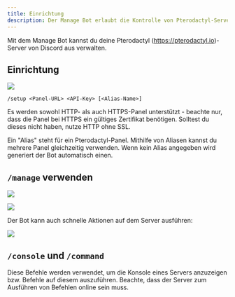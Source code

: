 ```yaml
---
title: Einrichtung
description: Der Manage Bot erlaubt die Kontrolle von Pterodactyl-Servern von Discord aus. Diese Seite erklärt, wie du den Bot einrichten und verwenden kannst.
---
```


Mit dem Manage Bot kannst du deine Pterodactyl (https://pterodactyl.io)-Server von Discord aus verwalten.

## Einrichtung

![](/img/managebot_setup.png)

`/setup <Panel-URL> <API-Key> [<Alias-Name>]`

Es werden sowohl HTTP- als auch HTTPS-Panel unterstützt - beachte nur, dass die Panel bei HTTPS ein gültiges Zertifikat benötigen. Solltest du dieses nicht haben, nutze HTTP ohne SSL.

Ein "Alias" steht für ein Pterodactyl-Panel. Mithilfe von Aliasen kannst du mehrere Panel gleichzeitig verwenden.
Wenn kein Alias angegeben wird generiert der Bot automatisch einen.

## `/manage` verwenden

![](/img/managebot_manageautocomplete.png)

![](/img/managebot_manage.png)


Der Bot kann auch schnelle Aktionen auf dem Server ausführen:

![](/img/managebot_quickactions.png)

## `/console` und `/command`

Diese Befehle werden verwendet, um die Konsole eines Servers anzuzeigen bzw. Befehle auf diesem auszuführen. Beachte, dass der Server zum Ausführen von Befehlen online sein muss.
